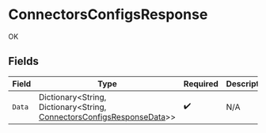 # ConnectorsConfigsResponse

OK


## Fields

| Field                                                                                                                             | Type                                                                                                                              | Required                                                                                                                          | Description                                                                                                                       |
| --------------------------------------------------------------------------------------------------------------------------------- | --------------------------------------------------------------------------------------------------------------------------------- | --------------------------------------------------------------------------------------------------------------------------------- | --------------------------------------------------------------------------------------------------------------------------------- |
| `Data`                                                                                                                            | Dictionary<String, Dictionary<String, [ConnectorsConfigsResponseData](../../Models/Components/ConnectorsConfigsResponseData.md)>> | :heavy_check_mark:                                                                                                                | N/A                                                                                                                               |